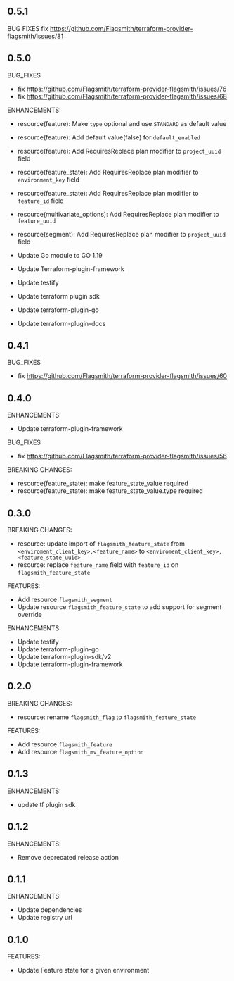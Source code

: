 ## 0.5.1
BUG FIXES
fix https://github.com/Flagsmith/terraform-provider-flagsmith/issues/81


## 0.5.0
BUG_FIXES
* fix https://github.com/Flagsmith/terraform-provider-flagsmith/issues/76
* fix https://github.com/Flagsmith/terraform-provider-flagsmith/issues/68

ENHANCEMENTS:
* resource(feature): Make `type` optional and use `STANDARD` as default value
* resource(feature): Add default value(false) for `default_enabled`
* resource(feature): Add RequiresReplace plan modifier to `project_uuid` field

* resource(feature_state): Add RequiresReplace plan modifier to `environment_key` field
* resource(feature_state): Add RequiresReplace plan modifier to `feature_id` field

* resource(multivariate_options): Add RequiresReplace plan modifier to `feature_uuid`

* resource(segment): Add RequiresReplace plan modifier to `project_uuid` field

* Update Go module to GO 1.19
* Update Terraform-plugin-framework
* Update testify
* Update terraform plugin sdk
* Update terraform-plugin-go
* Update terraform-plugin-docs

## 0.4.1
BUG_FIXES
* fix https://github.com/Flagsmith/terraform-provider-flagsmith/issues/60

## 0.4.0
ENHANCEMENTS:
* Update terraform-plugin-framework

BUG_FIXES
* fix https://github.com/Flagsmith/terraform-provider-flagsmith/issues/56

BREAKING CHANGES:
* resource(feature_state): make feature_state_value required
* resource(feature_state): make feature_state_value.type required


## 0.3.0
BREAKING CHANGES:
* resource: update import of `flagsmith_feature_state` from `<enviroment_client_key>,<feature_name>` to `<enviroment_client_key>,<feature_state_uuid>`
* resource: replace `feature_name` field with `feature_id` on `flagsmith_feature_state`

FEATURES:

* Add resource `flagsmith_segment`
* Update resource `flagsmith_feature_state` to add support for segment override

ENHANCEMENTS:
* Update testify
* Update terraform-plugin-go
* Update terraform-plugin-sdk/v2
* Update terraform-plugin-framework

## 0.2.0
BREAKING CHANGES:

* resource: rename `flagsmith_flag` to `flagsmith_feature_state`

FEATURES:

* Add resource `flagsmith_feature`
* Add resource `flagsmith_mv_feature_option`

## 0.1.3

ENHANCEMENTS:

* update tf plugin sdk


## 0.1.2

ENHANCEMENTS:

* Remove deprecated release action

## 0.1.1

ENHANCEMENTS:

* Update dependencies
* Update registry url

## 0.1.0

FEATURES:

* Update Feature state for a given environment
